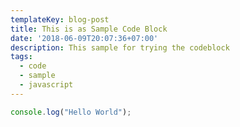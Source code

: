 ```yaml
---
templateKey: blog-post
title: This is as Sample Code Block
date: '2018-06-09T20:07:36+07:00'
description: This sample for trying the codeblock
tags:
  - code
  - sample
  - javascript
---
```

```js
console.log("Hello World");
```

